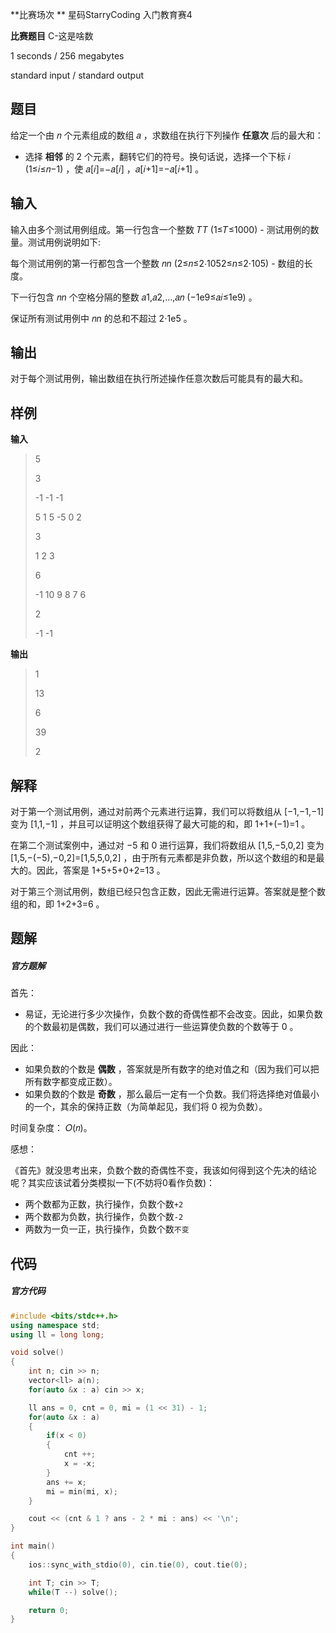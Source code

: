 **比赛场次 ** 星码StarryCoding 入门教育赛4

**比赛题目** C-这是啥数

<!--more-->

1 seconds / 256 megabytes

standard input / standard output

## 题目

给定一个由 𝑛 个元素组成的数组 𝑎 ，求数组在执行下列操作 **任意次** 后的最大和：

- 选择 **相邻** 的 2 个元素，翻转它们的符号。换句话说，选择一个下标 𝑖 (1≤𝑖≤𝑛−1) ，使 𝑎[𝑖]=−𝑎[𝑖] ，𝑎[𝑖+1]=−𝑎[𝑖+1] 。

## 输入

输入由多个测试用例组成。第一行包含一个整数 𝑇*T* (1≤𝑇≤1000) - 测试用例的数量。测试用例说明如下:

每个测试用例的第一行都包含一个整数 𝑛*n* (2≤𝑛≤2⋅1052≤*n*≤2⋅105) - 数组的长度。

下一行包含 𝑛*n* 个空格分隔的整数 𝑎1,𝑎2,…,𝑎𝑛 (−1e9≤𝑎𝑖≤1e9) 。

保证所有测试用例中 𝑛*n* 的总和不超过 2⋅1e5 。

## 输出

对于每个测试用例，输出数组在执行所述操作任意次数后可能具有的最大和。

## 样例

**输入**

> 5 
>
> 3 
>
> -1 -1 -1 
>
> 5 1 5 -5 0 2 
>
> 3 
>
> 1 2 3 
>
> 6 
>
> -1 10 9 8 7 6 
>
> 2 
>
> -1 -1

**输出**

> 1 
>
> 13 
>
> 6 
>
> 39 
>
> 2

## 解释

对于第一个测试用例，通过对前两个元素进行运算，我们可以将数组从 [−1,−1,−1] 变为 [1,1,−1] ，并且可以证明这个数组获得了最大可能的和，即 1+1+(−1)=1 。

在第二个测试案例中，通过对 −5 和 0 进行运算，我们将数组从 [1,5,−5,0,2] 变为 [1,5,−(−5),−0,2]=[1,5,5,0,2] ，由于所有元素都是非负数，所以这个数组的和是最大的。因此，答案是 1+5+5+0+2=13 。

对于第三个测试用例，数组已经只包含正数，因此无需进行运算。答案就是整个数组的和，即 1+2+3=6 。

## 题解

##### **官方题解**

首先：

- 易证，无论进行多少次操作，负数个数的奇偶性都不会改变。因此，如果负数的个数最初是偶数，我们可以通过进行一些运算使负数的个数等于 0 。

因此：

- 如果负数的个数是 **偶数** ，答案就是所有数字的绝对值之和（因为我们可以把所有数字都变成正数）。
- 如果负数的个数是 **奇数** ，那么最后一定有一个负数。我们将选择绝对值最小的一个，其余的保持正数（为简单起见，我们将 0 视为负数）。

时间复杂度： 𝑂(𝑛)。

感想：

《首先》就没思考出来，负数个数的奇偶性不变，我该如何得到这个先决的结论呢？其实应该试着分类模拟一下(不妨将0看作负数)：

* 两个数都为正数，执行操作，负数个数`+2`
* 两个数都为负数，执行操作，负数个数`-2`
* 两数为一负一正，执行操作，负数个数`不变`

## 代码

##### 官方代码

```c++
#include <bits/stdc++.h>
using namespace std;
using ll = long long;

void solve()
{
    int n; cin >> n;
    vector<ll> a(n);
    for(auto &x : a) cin >> x;

    ll ans = 0, cnt = 0, mi = (1 << 31) - 1;
    for(auto &x : a)
    {
        if(x < 0)
        {
            cnt ++;
            x = -x;
        }
        ans += x;
        mi = min(mi, x);
    }

    cout << (cnt & 1 ? ans - 2 * mi : ans) << '\n';
}

int main()
{
    ios::sync_with_stdio(0), cin.tie(0), cout.tie(0);

    int T; cin >> T;
    while(T --) solve();

    return 0;
}
```

